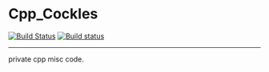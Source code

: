 # Cpp_Cockles
[![Build Status](https://travis-ci.org/Melonpi/Cpp_Cockles.svg?branch=master)](https://travis-ci.org/Melonpi/Cpp_Cockles)
[![Build status](https://ci.appveyor.com/api/projects/status/8xm2digndrq7ngfm?svg=true)](https://ci.appveyor.com/project/Melonpi/cpp-cockles)

---
private cpp misc code.
